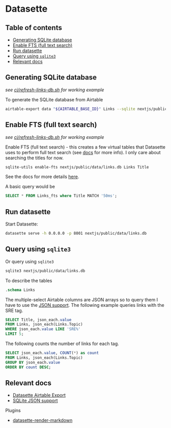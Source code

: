 # Datasette

## Table of contents

<!-- toc -->

- [Generating SQLite database](#generating-sqlite-database)
- [Enable FTS (full text search)](#enable-fts-full-text-search)
- [Run datasette](#run-datasette)
- [Query using `sqlite3`](#query-using-sqlite3)
- [Relevant docs](#relevant-docs)

<!-- tocstop -->

## Generating SQLite database

_see [ci/refresh-links-db.sh](../ci/refresh-links-db.sh) for working example_

To generate the SQLite database from Airtable

```sh
airtable-export data "${AIRTABLE_BASE_ID}" Links --sqlite nextjs/public/data/links.db
```

## Enable FTS (full text search)

_see [ci/refresh-links-db.sh](../ci/refresh-links-db.sh) for working example_

Enable FTS (full text search) - this creates a few virtual tables that Datasette uses to perform full text search (see [docs](https://docs.datasette.io/en/stable/full_text_search.html) for more info). I only care about searching the titles for now.

```sh
sqlite-utils enable-fts nextjs/public/data/links.db Links Title
```

See the docs for more details [here](https://www.sqlite.org/fts5.html).

A basic query would be

```sql
SELECT * FROM Links_fts where Title MATCH '50ms';
```

## Run datasette

Start Datasette:

```sh
datasette serve -h 0.0.0.0 -p 8001 nextjs/public/data/links.db
```

## Query using `sqlite3`

Or query using `sqlite3`

```sh
sqlite3 nextjs/public/data/links.db
```

To describe the tables

```sql
.schema Links
```

The multiple-select Airtable columns are JSON arrays so to query them I have to use the [JSON support](https://www.sqlite.org/json1.html). The following example queries links with the SRE tag.

```sql
SELECT Title, json_each.value
FROM Links, json_each(Links.Topic)
WHERE json_each.value LIKE 'SRE%'
LIMIT 5;
 ```

The following counts the number of links for each tag.

```sql
SELECT json_each.value, COUNT(*) as count
FROM Links, json_each(Links.Topic)
GROUP BY json_each.value
ORDER BY count DESC;
```

## Relevant docs

- [Datasette Airtable Export](https://datasette.io/tools/airtable-export)
- [SQLite JSON support](https://www.sqlite.org/json1.html)

Plugins

- [datasette-render-markdown](https://datasette.io/plugins/datasette-render-markdown)
